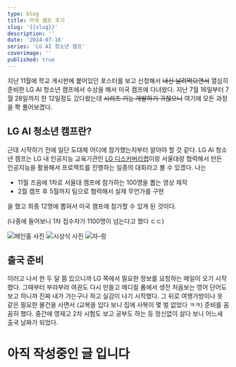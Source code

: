```yaml
---
type: blog
title: 미국 캠프 후기
slug: '{{slug}}'
description: ''
date: '2024-07-16'
series: 'LG AI 청소년 캠프'
coverimage: ''
published: true
---
```


지난 11월에 학교 게시판에 붙어있던 포스터를 보고 신청해서 ~~내신 날려먹으면서~~ 열심히 준비한 LG AI 청소년 캠프에서 수상을 해서 미국 캠프에 다녀왔다. 지난 7월 16일부터 7월 28일까지 한 12일정도 갔다왔는데 ~~시리즈 기능 개발하기 귀찮으니~~ 여기에 모든 과정을 쫙 풀어보겠다.

## LG AI 청소년 캠프란?

근데 시작하기 전에 일단 도대체 어디에 참가했는지부터 알아야 할 것 같다. LG AI 청소년 캠프는 LG 내 인공지능 교육기관인 [LG 디스커버리랩](https://www.lgdlab.or.kr/)이랑 서울대랑 협력해서 만든 인공지능을 활용해서 프로젝트를 진행하는 일종의 대회라고 볼 수 있겠다. 나는

- 11월 즈음에 1차로 서울대 캠프에 참가하는 100명을 뽑는 영상 제작
- 2월 캠프 후 5월까지 팀으로 협력해서 실제 무언가를 구현

을 했고 최종 12명에 뽑혀서 미국 캠프에 참가할 수 있게 된 것이다.

(나중에 들어보니 1차 접수자가 1100명이 넘는다고 했다 ㄷㄷ)

![메인홀 사진](/images/uploads/IMG_8400.jpeg)
![시상식 사진](/images/uploads/IMG_8404.jpeg)
![자-랑](/images/uploads/IMG_8406.jpeg)

## 출국 준비

이러고 나서 한 두 달 쯤 있으니까 LG 쪽에서 필요한 정보를 요청하는 메일이 오기 시작했다. 그때부터 부랴부랴 여권도 다시 만들고 메디컬 폼에서 생전 처음보는 영어 단어도 보고 하니까 진짜 내가 가는구나 하고 실감이 나기 시작했다. 그 뒤로 여행가방이나 옷 같은 필요한 물건을 사면서 (교복을 입다 보니 집에 사복이 몇 벌 없었다 ㅋㅋ) 준비를 꼼꼼히 했다. 중간에 영재고 2차 시험도 보고 공부도 하는 등 정신없이 살다 보니 어느새 출국 날짜가 되었다.

# 아직 작성중인 글 입니다
